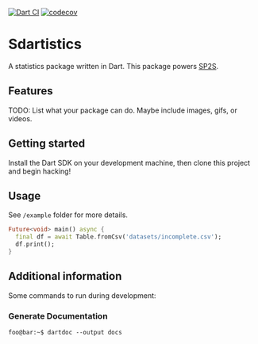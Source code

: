 <!-- 
This README describes the package. If you publish this package to pub.dev,
this README's contents appear on the landing page for your package.

For information about how to write a good package README, see the guide for
[writing package pages](https://dart.dev/guides/libraries/writing-package-pages). 

For general information about developing packages, see the Dart guide for
[creating packages](https://dart.dev/guides/libraries/create-library-packages)
and the Flutter guide for
[developing packages and plugins](https://flutter.dev/developing-packages). 
-->
[![Dart CI](https://github.com/runkaiz/sdartistics/actions/workflows/main.yml/badge.svg)](https://github.com/runkaiz/sdartistics/actions/workflows/main.yml) [![codecov](https://codecov.io/gh/runkaiz/sdartistics/branch/main/graph/badge.svg?token=eFmtCIikp2)](https://codecov.io/gh/runkaiz/sdartistics)

# Sdartistics
A statistics package written in Dart. This package powers [SP2S](https://github.com/yych42/SP2S).

## Features

TODO: List what your package can do. Maybe include images, gifs, or videos.

## Getting started

Install the Dart SDK on your development machine, then clone this project and begin hacking!

## Usage

See `/example` folder for more details. 

```dart
Future<void> main() async {
  final df = await Table.fromCsv('datasets/incomplete.csv');
  df.print();
}
```

## Additional information

Some commands to run during development:

### Generate Documentation
```shell
foo@bar:~$ dartdoc --output docs
```
